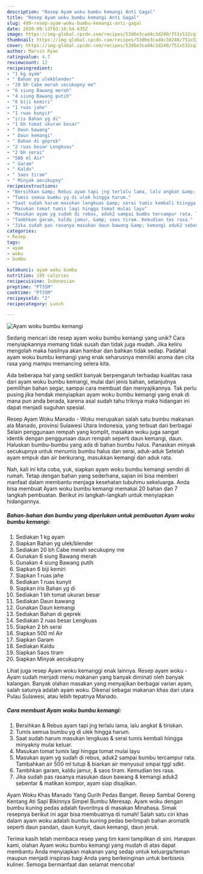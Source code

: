 ```yaml
---
description: "Resep Ayam woku bumbu kemangi Anti Gagal"
title: "Resep Ayam woku bumbu kemangi Anti Gagal"
slug: 409-resep-ayam-woku-bumbu-kemangi-anti-gagal
date: 2020-08-13T03:16:54.635Z
image: https://img-global.cpcdn.com/recipes/53d6e3cad4c3d240/751x532cq70/ayam-woku-bumbu-kemangi-foto-resep-utama.jpg
thumbnail: https://img-global.cpcdn.com/recipes/53d6e3cad4c3d240/751x532cq70/ayam-woku-bumbu-kemangi-foto-resep-utama.jpg
cover: https://img-global.cpcdn.com/recipes/53d6e3cad4c3d240/751x532cq70/ayam-woku-bumbu-kemangi-foto-resep-utama.jpg
author: Marvin Ryan
ratingvalue: 4.7
reviewcount: 12
recipeingredient:
- "1 kg ayam"
- " Bahan yg ulekblender"
- "20 bh Cabe merah secukupny me"
- "6 siung Bawang merah"
- "4 siung Bawang putih"
- "6 biji kemiri"
- "1 ruas jahe"
- "1 ruas kunyit"
- "iris Bahan yg di"
- "1 bh tomat ukuran besar"
- " Daun bawang"
- " Daun kemangi"
- " Bahan di geprek"
- "2 ruas besar Lengkuas"
- "2 bh serai"
- "500 ml Air"
- " Garam"
- " Kaldu"
- " Saos tiram"
- " Minyak aecukupny"
recipeinstructions:
- "Bersihkan &amp; Rebus ayam tapi jng terlalu lama, lalu angkat &amp; tiriskan."
- "Tumis semua bumbu yg di ulek hingga harum."
- "Saat sudah harum masukan lengkuas &amp; serai tumis kembali hiingga minyakny mulai keluar."
- "Masukan tomat tumis lagi hingga tomat mulai layu"
- "Masukan ayam yg sudah di rebus, aduk2 sampai bumbu tercampur rata. Tambahkan air 500 ml tutup &amp; biarkan air menyusut smpai tggl sdkt."
- "Tambhkan garam, kaldu jamur, &amp; saos tiram. Kemudian tes rasa."
- "Jika sudah pas rasanya masukan daun bawang &amp; kemangi aduk2 sebentar &amp; matikan kompor, ayam siap disajikan."
categories:
- Resep
tags:
- ayam
- woku
- bumbu

katakunci: ayam woku bumbu 
nutrition: 195 calories
recipecuisine: Indonesian
preptime: "PT35M"
cooktime: "PT35M"
recipeyield: "2"
recipecategory: Lunch

---
```



![Ayam woku bumbu kemangi](https://img-global.cpcdn.com/recipes/53d6e3cad4c3d240/751x532cq70/ayam-woku-bumbu-kemangi-foto-resep-utama.jpg)

Sedang mencari ide resep ayam woku bumbu kemangi yang unik? Cara menyiapkannya memang tidak susah dan tidak juga mudah. Jika keliru mengolah maka hasilnya akan hambar dan bahkan tidak sedap. Padahal ayam woku bumbu kemangi yang enak seharusnya memiliki aroma dan cita rasa yang mampu memancing selera kita.

Ada beberapa hal yang sedikit banyak berpengaruh terhadap kualitas rasa dari ayam woku bumbu kemangi, mulai dari jenis bahan, selanjutnya pemilihan bahan segar, sampai cara membuat dan menyajikannya. Tak perlu pusing jika hendak menyiapkan ayam woku bumbu kemangi yang enak di mana pun anda berada, karena asal sudah tahu triknya maka hidangan ini dapat menjadi suguhan spesial.

Resep Ayam Woku Manado - Woku merupakan salah satu bumbu makanan ala Manado, provinsi Sulawesi Utara Indonesia, yang terbuat dari berbagai Selain penggunaan rempah yang komplit, masakan woku juga sangat identik dengan penggunaan daun rempah seperti daun kemangi, daun. Haluskan bumbu-bumbu yang ada di bahan bumbu halus. Panaskan minyak secukupnya untuk menumis bumbu halus dan serai, aduk-aduk Setelah ayam empuk dan air berkurang, masukkan kemangi dan aduk rata.


Nah, kali ini kita coba, yuk, siapkan ayam woku bumbu kemangi sendiri di rumah. Tetap dengan bahan yang sederhana, sajian ini bisa memberi manfaat dalam membantu menjaga kesehatan tubuhmu sekeluarga. Anda bisa membuat Ayam woku bumbu kemangi memakai 20 bahan dan 7 langkah pembuatan. Berikut ini langkah-langkah untuk menyiapkan hidangannya.

<!--inarticleads1-->

##### Bahan-bahan dan bumbu yang diperlukan untuk pembuatan Ayam woku bumbu kemangi:

1. Sediakan 1 kg ayam
1. Siapkan  Bahan yg ulek/blender
1. Sediakan 20 bh Cabe merah secukupny me
1. Gunakan 6 siung Bawang merah
1. Gunakan 4 siung Bawang putih
1. Siapkan 6 biji kemiri
1. Siapkan 1 ruas jahe
1. Sediakan 1 ruas kunyit
1. Siapkan iris Bahan yg di
1. Sediakan 1 bh tomat ukuran besar
1. Sediakan  Daun bawang
1. Gunakan  Daun kemangi
1. Sediakan  Bahan di geprek
1. Sediakan 2 ruas besar Lengkuas
1. Siapkan 2 bh serai
1. Siapkan 500 ml Air
1. Siapkan  Garam
1. Sediakan  Kaldu
1. Siapkan  Saos tiram
1. Siapkan  Minyak aecukupny


Lihat juga resep Ayam woku kemanggi enak lainnya. Resep ayam woku - Ayam sudah menjadi menu makanan yang banyak diminati oleh banyak kalangan. Banyak olahan masakan yang menyajikan berbagai varian ayam, salah satunya adalah ayam woku. Dikenal sebagai makanan khas dari utara Pulau Sulawesi, atau lebih tepatnya Manado. 

<!--inarticleads2-->

##### Cara membuat Ayam woku bumbu kemangi:

1. Bersihkan &amp; Rebus ayam tapi jng terlalu lama, lalu angkat &amp; tiriskan.
1. Tumis semua bumbu yg di ulek hingga harum.
1. Saat sudah harum masukan lengkuas &amp; serai tumis kembali hiingga minyakny mulai keluar.
1. Masukan tomat tumis lagi hingga tomat mulai layu
1. Masukan ayam yg sudah di rebus, aduk2 sampai bumbu tercampur rata. Tambahkan air 500 ml tutup &amp; biarkan air menyusut smpai tggl sdkt.
1. Tambhkan garam, kaldu jamur, &amp; saos tiram. Kemudian tes rasa.
1. Jika sudah pas rasanya masukan daun bawang &amp; kemangi aduk2 sebentar &amp; matikan kompor, ayam siap disajikan.


Ayam Woku Khas Manado Yang Gurih Pedas Banget. Resep Sambal Goreng Kentang Ati Sapi Bikinnya Simpel Bumbu Meresap. Ayam woku dengan bumbu kuning pedas adalah favoritnya di masakan Minahasa. Simak resepnya berikut ini agar bisa membuatnya di rumah! Salah satu ciri khas dalam ayam woku adalah bumbu kuning pedas berlimpah bahan aromatik seperti daun pandan, daun kunyit, daun kemangi, daun jeruk. 

Terima kasih telah membaca resep yang tim kami tampilkan di sini. Harapan kami, olahan Ayam woku bumbu kemangi yang mudah di atas dapat membantu Anda menyiapkan makanan yang sedap untuk keluarga/teman maupun menjadi inspirasi bagi Anda yang berkeinginan untuk berbisnis kuliner. Semoga bermanfaat dan selamat mencoba!
